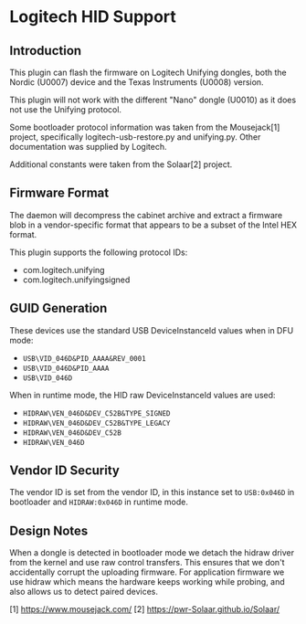 Logitech HID Support
================

Introduction
------------

This plugin can flash the firmware on Logitech Unifying dongles, both the
Nordic (U0007) device and the Texas Instruments (U0008) version.

This plugin will not work with the different "Nano" dongle (U0010) as it does
not use the Unifying protocol.

Some bootloader protocol information was taken from the Mousejack[1] project,
specifically logitech-usb-restore.py and unifying.py. Other documentation was
supplied by Logitech.

Additional constants were taken from the Solaar[2] project.

Firmware Format
---------------

The daemon will decompress the cabinet archive and extract a firmware blob in
a vendor-specific format that appears to be a subset of the Intel HEX format.

This plugin supports the following protocol IDs:

 * com.logitech.unifying
 * com.logitech.unifyingsigned

GUID Generation
---------------

These devices use the standard USB DeviceInstanceId values when in DFU mode:

 * `USB\VID_046D&PID_AAAA&REV_0001`
 * `USB\VID_046D&PID_AAAA`
 * `USB\VID_046D`

When in runtime mode, the HID raw DeviceInstanceId values are used:

 * `HIDRAW\VEN_046D&DEV_C52B&TYPE_SIGNED`
 * `HIDRAW\VEN_046D&DEV_C52B&TYPE_LEGACY`
 * `HIDRAW\VEN_046D&DEV_C52B`
 * `HIDRAW\VEN_046D`

Vendor ID Security
------------------

The vendor ID is set from the vendor ID, in this instance set to `USB:0x046D`
in bootloader and `HIDRAW:0x046D` in runtime mode.

Design Notes
------------

When a dongle is detected in bootloader mode we detach the hidraw driver from
the kernel and use raw control transfers. This ensures that we don't accidentally
corrupt the uploading firmware. For application firmware we use hidraw which
means the hardware keeps working while probing, and also allows us to detect
paired devices.

[1] https://www.mousejack.com/
[2] https://pwr-Solaar.github.io/Solaar/
